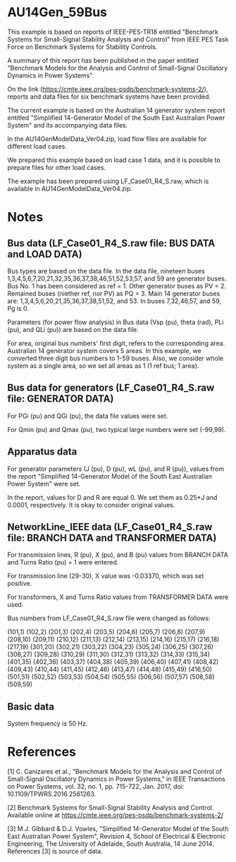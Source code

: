# AU14Gen_59Bus

This example is based on reports of IEEE-PES-TR18 entitled "Benchmark Systems for Small-Signal Stability Analysis and Control" from IEEE PES Task Force on Benchmark Systems for Stability Controls. 

A summary of this report has been published in the paper  entitled "Benchmark Models for the Analysis and Control of Small-Signal Oscillatory Dynamics in Power Systems".

On the link (https://cmte.ieee.org/pes-psdp/benchmark-systems-2/), reports and data files for six benchmark systems have been provided. 
	
The current example is based on the Australian 14 generator system report entitled "Simplified 14-Generator Model of the South East Australian Power System" and its accompanying data files. 

In the AU14GenModelData_Ver04.zip, load flow files are available for different load cases.

We prepared this example based on load case 1 data, and it is possible to prepare files for other load cases.

The example has been prepared using LF_Case01_R4_S.raw, which is available in AU14GenModelData_Ver04.zip.

# Notes

## Bus data (LF_Case01_R4_S.raw file: BUS DATA and LOAD DATA)

Bus types are based on the data file. 
In the data file, nineteen buses 1,3,4,5,6,7,20,21,32,35,36,37,38,46,51,52,53,57, and 59 are generator buses.
Bus No. 1 has been considered as ref = 1. 
Other generator buses as PV = 2. 
Remained buses (niether ref, nor PV) as PQ = 3.
Main 14 generator buses are: 1,3,4,5,6,20,21,35,36,37,38,51,52, and 53.
In buses 7,32,46,57, and 59, Pg is 0.

Parameters (for power flow analysis) in Bus data (Vsp (pu), theta (rad), PLi (pu), and QLi (pu)) are based on the data file.

For area, original bus numbers' first digit, refers to the corresponding area. 
Australian 14 generator system covers 5 areas.
In this example, we converted three digit bus numbers to 1-59 buses. 
Also, we consider whole system as a single area, so we set all areas as 1 (1 ref bus; 1 area).
  
## Bus data for generators (LF_Case01_R4_S.raw file: GENERATOR DATA)
	
For PGi (pu) and QGi (pu), the data file values were set.

For Qmin (pu) and Qmax (pu), two typical large numbers were set (-99,99).

## Apparatus data

For generator parameters (J (pu), D (pu), wL (pu), and R (pu)), values from the report "Simplified 14-Generator Model of the South East Australian Power System" were set.

In the report, values for D and R are equal 0. 
We set them as 0.25*J and 0.0001, respectively.
It is okay to consider original values.

## NetworkLine_IEEE data (LF_Case01_R4_S.raw file: BRANCH DATA and TRANSFORMER DATA)
	
For transmission lines, R (pu), X (pu), and B (pu) values from BRANCH DATA and Turns Ratio (pu) = 1 were entered.

For transmission line (29-30), X value was -0.03370, which was set positive.

For transformers, X and Turns Ratio values from TRANSFORMER DATA were used.

Bus numbers from LF_Case01_R4_S.raw file were changed as follows:

(101,1)
(102,2)
(201,3)
(202,4)
(203,5)
(204,6)
(205,7)
(206,8)
(207,9)
(208,10)
(209,11)
(210,12)
(211,13)
(212,14)
(213,15)
(214,16)
(215,17)
(216,18)
(217,19)
(301,20)
(302,21)
(303,22)
(304,23)
(305,24)
(306,25)
(307,26)
(308,27)
(309,28)
(310,29)
(311,30)
(312,31)
(313,32)
(314,33)
(315,34)
(401,35)
(402,36)
(403,37)
(404,38)
(405,39)
(406,40)
(407,41)
(408,42)
(409,43)
(410,44)
(411,45)
(412,46)
(413,47)
(414,48)
(415,49)
(416,50)
(501,51)
(502,52)
(503,53)
(504,54)
(505,55)
(506,56)
(507,57)
(508,58)
(509,59)

## Basic data

System frequency is 50 Hz.

# References

[1] C. Canizares et al., "Benchmark Models for the Analysis and Control of Small-Signal Oscillatory Dynamics in Power Systems," in IEEE Transactions on Power Systems, vol. 32, no. 1, pp. 715-722, Jan. 2017, doi: 10.1109/TPWRS.2016.2561263.

[2] Benchmark Systems for Small-Signal Stability Analysis and Control. Available online at https://cmte.ieee.org/pes-psdp/benchmark-systems-2/

[3] M.J. Gibbard & D.J. Vowles, "Simplified 14-Generator Model of the South East Australian Power System", Revision 4, School of Electrical & Electronic Engineering, The University of Adelaide, South Australia, 14 June 2014. References [3] is source of data.